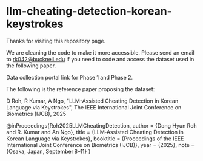 # llm-cheating-detection-korean-keystrokes

Thanks for visiting this repository page. 

We are cleaning the code to make it more accessible. Please send an email to rk042@bucknell.edu if you need to code and access the dataset used in the following paper. 

Data collection portal link for Phase 1 and Phase 2. 

The following is the reference paper proposing the dataset: 

D Roh, R Kumar, A Ngo, "LLM-Assisted Cheating Detection in Korean Language via Keystrokes", The IEEE International Joint Conference on Biometrics (IJCB), 2025

@inProceedings{Roh2025LLMCheatingDetection,
  author    = {Dong Hyun Roh and R. Kumar and An Ngo},
  title     = {LLM‑Assisted Cheating Detection in Korean Language via Keystrokes},
  booktitle = {Proceedings of the IEEE International Joint Conference on Biometrics (IJCB)},
  year      = {2025},
  note      = {Osaka, Japan, September 8–11}
}



